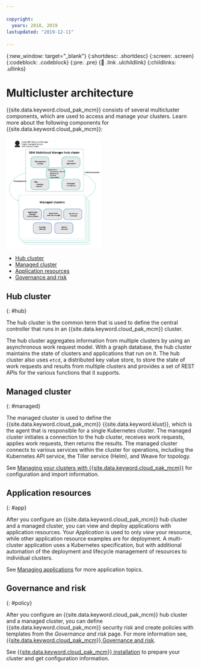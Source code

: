 ```yaml
---

copyright:
  years: 2018, 2019
lastupdated: "2019-12-11"

---
```


{:new_window: target="_blank"}
{:shortdesc: .shortdesc}
{:screen: .screen}
{:codeblock: .codeblock}
{:pre: .pre}
{:child: .link .ulchildlink}
{:childlinks: .ullinks}

# Multicluster architecture

{{site.data.keyword.cloud_pak_mcm}} consists of several multicluster components, which are used to access and manage your clusters. Learn more about the following components for {{site.data.keyword.cloud_pak_mcm}}:

  <img src="../../images/hub_managed.svg" width="50%" alt="Major common components of the hub cluster and managed cluster">

  - [Hub cluster](#hub)
  - [Managed cluster](#managed)
  - [Application resources](#app)
  - [Governance and risk](#policy)

## Hub cluster
{: #hub}

The hub cluster is the common term that is used to define the central controller that runs in an {{site.data.keyword.cloud_pak_mcm}} cluster.

The hub cluster aggregates information from multiple clusters by using an asynchronous work request model. With a graph database, the hub cluster maintains the state of clusters and applications that run on it. The hub cluster also uses `etcd`, a distributed key value store, to store the state of work requests and results from multiple clusters and provides a set of REST APIs for the various functions that it supports.

## Managed cluster
{: #managed}

The managed cluster is used to define the {{site.data.keyword.cloud_pak_mcm}} {{site.data.keyword.klust}}, which is the agent that is responsible for a single Kubernetes cluster. The managed cluster initiates a connection to the hub cluster, receives work requests, applies work requests, then returns the results. The managed cluster connects to various services within the cluster for operations, including the Kubernetes API service, the Tiller service (Helm), and Weave for topology.


See [Managing your clusters with {{site.data.keyword.cloud_pak_mcm}}](../manage_cluster/intro.md) for configuration and import information.

## Application resources
{: #app}

After you configure an {{site.data.keyword.cloud_pak_mcm}} hub cluster and a managed cluster, you can view and deploy applications with application resources. Your _Application_ is used to only _view_ your resource, while other application resource examples are for deployment. A multi-cluster application uses a Kubernetes specification, but with additional automation of the deployment and lifecycle management of resources to individual clusters.

See [Managing applications](../applications/overview.md) for more application topics.

## Governance and risk
{: #policy}

After you configure an {{site.data.keyword.cloud_pak_mcm}} hub cluster and a managed cluster, you can define {{site.data.keyword.cloud_pak_mcm}} security risk and create policies with templates from the _Governance and risk_ page. For more information see, [{{site.data.keyword.cloud_pak_mcm}} Governance and risk](../compliance/compliance_intro.md).

See [{{site.data.keyword.cloud_pak_mcm}} installation](../../install/overview.md) to prepare your cluster and get configuration information.
